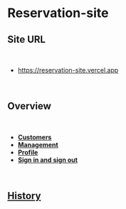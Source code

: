 # Reservation-site

## Site URL

<br>

- https://reservation-site.vercel.app

<br>

## Overview

<br>

- [**Customers**](/readme/customers.md)
- [**Management**](/readme/management.md)
- [**Profile**](/readme/profile.md)
- [**Sign in and sign out**](/readme/sign_in_out.md)

<br>

## [History](/readme/history.md)

